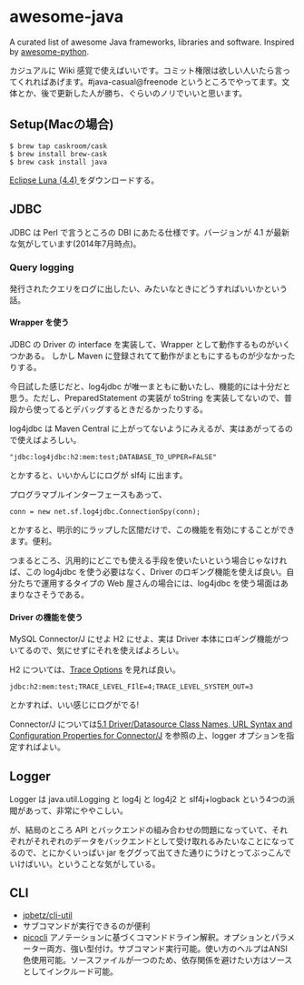 awesome-java
============

A curated list of awesome Java frameworks, libraries and software. Inspired by [awesome-python](https://github.com/vinta/awesome-python).

カジュアルに Wiki 感覚で使えばいいです。コミット権限は欲しい人いたら言ってくれればあげます。#java-casual@freenode というところでやってます。文体とか、後で更新した人が勝ち、ぐらいのノリでいいと思います。

## Setup(Macの場合)

    $ brew tap caskroom/cask
    $ brew install brew-cask
    $ brew cask install java

[Eclipse Luna (4.4) ](https://www.eclipse.org/downloads/) をダウンロードする。

## JDBC

JDBC は Perl で言うところの DBI にあたる仕様です。バージョンが 4.1 が最新な気がしています(2014年7月時点)。

### Query logging

発行されたクエリをログに出したい、みたいなときにどうすればいいかという話。

#### Wrapper を使う

JDBC の Driver の interface を実装して、Wrapper として動作するものがいくつかある。
しかし Maven に登録されてて動作がまともにするものが少なかったりする。

今日試した感じだと、log4jdbc が唯一まともに動いたし、機能的には十分だと思う。ただし、PreparedStatement の実装が toString を実装してないので、普段から使ってるとデバッグするときだるかったりする。

log4jdbc は Maven Central に上がってないようにみえるが、実はあがってるので使えばよろしい。

    "jdbc:log4jdbc:h2:mem:test;DATABASE_TO_UPPER=FALSE"

とかすると、いいかんじにログが slf4j に出ます。

プログラマブルインターフェースもあって、

    conn = new net.sf.log4jdbc.ConnectionSpy(conn);

とかすると、明示的にラップした区間だけで、この機能を有効にすることができます。便利。

つまるところ、汎用的にどこでも使える手段を使いたいという場合じゃなければ、この log4jdbc を使う必要はなく、Driver のロギング機能を使えば良い。自分たちで運用するタイプの Web 屋さんの場合には、log4jdbc を使う場面はあまりなさそうである。

#### Driver の機能を使う

MySQL Connector/J にせよ H2 にせよ、実は Driver 本体にロギング機能がついてるので、気にせずにそれを使えばよろしい。

H2 については、[Trace Options](http://www.h2database.com/html/features.html#trace_options) を見れば良い。

    jdbc:h2:mem:test;TRACE_LEVEL_FIlE=4;TRACE_LEVEL_SYSTEM_OUT=3

とかすれば、いい感じにログがでる!

Connector/J については[5.1 Driver/Datasource Class Names, URL Syntax and Configuration Properties for Connector/J](http://dev.mysql.com/doc/connector-j/en/connector-j-reference-configuration-properties.html) を参照の上、logger オプションを指定すればよい。

## Logger

Logger は java.util.Logging と log4j と log4j2 と slf4j+logback という4つの派閥があって、非常にややこしい。

が、結局のところ API とバックエンドの組み合わせの問題になっていて、それぞれがそれぞれのデータをバックエンドとして受け取れるみたいなことになってるので、とにかくいっぱい jar をググって出てきた通りにうけとってぶっこんでいけばいい。ということな気がしている。

## CLI

 * [jpbetz/cli-util](https://github.com/jpbetz/cli-util)
  * サブコマンドが実行できるのが便利
* [picocli](http://picocli.info) アノテーションに基づくコマンドドライン解釈。オプションとパラメーター両方、強い型付け。サブコマンド実行可能。使い方のヘルプはANSI色使用可能。ソースファイルが一つのため、依存関係を避けたい方はソースとしてインクルード可能。
